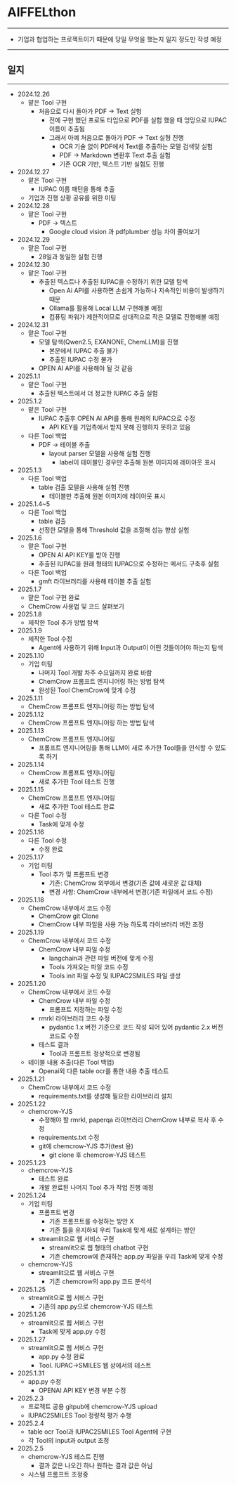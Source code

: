 # AIFFELthon

---

  - 기업과 협업하는 프로젝트이기 때문에 당일 무엇을 했는지 일지 정도만 작성 예정

---

## 일지

---

  - 2024.12.26
    - 맡은 Tool 구현
      - 처음으로 다시 돌아가 PDF -> Text 실헝
        - 전에 구현 했던 프로토 타입으로 PDF를 실험 했을 때 엉망으로 IUPAC 이름이 추출됨
        - 그래서 아예 처음으로 돌아가 PDF -> Text 실헝 진행
          - OCR 기술 없이 PDF에서 Text를 추출하는 모델 검색및 실험
          - PDF -> Markdown 변환후 Text 추출 실험
          - 기존 OCR 기반, 텍스트 기반 실험도 진행
 - 2024.12.27
    - 맡은 Tool 구현
      - IUPAC 이름 패턴을 통해 추출
    - 기업과 진행 상황 공유를 위한 미팅
 - 2024.12.28
   - 맡은 Tool 구현
     - PDF -> 텍스트
       - Google cloud vision 과 pdfplumber 성능 차이 줄여보기
 - 2024.12.29
   - 맡은 Tool 구현
     - 28일과 동일한 실험 진행
 - 2024.12.30
   - 맡은 Tool 구현
     - 추출된 텍스트나 추출된 IUPAC을 수정하기 위한 모델 탐색
       - Open Ai API를 사용하면 손쉽게 가능하나 지속적인 비용이 발생하기 때문
       - Ollama를 활용해 Local LLM 구현해볼 예정
       - 컴퓨팅 파워가 제한적이므로 상대적으로 작은 모델로 진행해볼 예정
 - 2024.12.31
   - 맡은 Tool 구현
     - 모델 탐색(Qwen2.5, EXANONE, ChemLLM)을 진행
       - 본문에서 IUPAC 추출 불가
       - 추출된 IUPAC 수정 불가
     - OPEN AI API를 사용해야 될 것 같음
 - 2025.1.1
   - 맡은 Tool 구현
     - 추출된 텍스트에서 더 정교한 IUPAC 추출 실험
 - 2025.1.2
   - 맡은 Tool 구현
     - IUPAC 추출후 OPEN AI API를 통해 원래의 IUPAC으로 수정
       - API KEY를 기업측에서 받지 못해 진행하지 못하고 있음
   - 다른 Tool 백업
     - PDF -> 테이블 추출
       - layout parser 모델을 사용해 실험 진행
         - label이 테이블인 경우만 추출해 원본 이미지에 레이아웃 표시
 - 2025.1.3
   - 다른 Tool 백업
     - table 검출 모델을 사용해 실험 진행
       - 테이블만 추출해 원본 이미지에 레이아웃 표시
 - 2025.1.4~5
   - 다른 Tool 백업
     - table 검출
      - 선정한 모델을 통해 Threshold 값을 조절해 성능 향상 실험
 - 2025.1.6
   - 맡은 Tool 구현
     - OPEN AI API KEY를 받아 진행
     - 추출된 IUPAC을 원래 형태의 IUPAC으로 수정하는 메서드 구축후 실험
   - 다른 Tool 백업
     - gmft 라이브러리를 사용해 테이블 추출 실험
 - 2025.1.7
   - 맡은 Tool 구현 완료
   - ChemCrow 사용법 및 코드 살펴보기
 - 2025.1.8
   - 제작한 Tool 추가 방법 탐색
 - 2025.1.9
   - 제작한 Tool 수정
     - Agent에 사용하기 위해 Input과 Output이 어떤 것들이어야 하는지 탐색
 - 2025.1.10
   - 기업 미팅
     - 나머지 Tool 개발 차주 수요일까지 완료 바람
     - ChemCrow 프롬프트 엔지니어링 하는 방법 탐색
     - 완성된 Tool ChemCrow에 맞게 수정
 - 2025.1.11
   - ChemCrow 프롬프트 엔지니어링 하는 방법 탐색
 - 2025.1.12
   - ChemCrow 프롬프트 엔지니어링 하는 방법 탐색
 - 2025.1.13
   - ChemCrow 프롬프트 엔지니어링
     - 프롬프트 엔지니어링을 통해 LLM이 새로 추가한 Tool들을 인식할 수 있도록 하기
 - 2025.1.14
   - ChemCrow 프롬프트 엔지니어링
     - 새로 추가한 Tool 테스트 진행
 - 2025.1.15
   - ChemCrow 프롬프트 엔지니어링
     - 새로 추가한 Tool 테스트 완료
   - 다른 Tool 수정
     - Task에 맞게 수정
 - 2025.1.16
   - 다른 Tool 수정
     - 수정 완료
 - 2025.1.17
   - 기업 미팅
     - Tool 추가 및 프롬프트 변경
       - 기존: ChemCrow 외부에서 변경(기존 값에 새로운 값 대체)
       - 변경 사항: ChemCrow 내부에서 변경(기존 파일에서 코드 수정)
 - 2025.1.18
   - ChemCrow 내부에서 코드 수정
     - ChemCrow git Clone
     - ChemCrow 내부 파일을 사용 가능 하도록 라이브러리 버전 조정
 - 2025.1.19
   - ChemCrow 내부에서 코드 수정
     - ChemCrow 내부 파일 수정
       - langchain과 관련 파일 버전에 맞게 수정
       - Tools 가져오는 파일 코드 수정
       - Tools init 파일 수정 및 IUPAC2SMILES 파일 생성
 - 2025.1.20
   - ChemCrow 내부에서 코드 수정
     - ChemCrow 내부 파일 수정
       - 프롬프트 지정하는 파일 수정
     - rmrkl 라이브러리 코드 수정
       - pydantic 1.x 버전 기준으로 코드 작성 되어 있어 pydantic 2.x 버전 코드로 수정
     - 테스트 결과
       - Tool과 프롬프트 정상적으로 변경됨
   - 테이블 내용 추출(다른 Tool 백업)
     - Openai외 다른 table ocr를 통한 내용 추출 테스트
 - 2025.1.21
   - ChemCrow 내부에서 코드 수정
     - requirements.txt를 생성해 필요한 라이브러리 설치
 - 2025.1.22
   - chemcrow-YJS
     - 수정해야 할 rmrkl, paperqa 라이브러리 ChemCrow 내부로 복사 후 수정
     - requirements.txt 수정
     - git에 chemcrow-YJS 추가(test 용)
       - git clone 후 chemcrow-YJS 테스트 
 - 2025.1.23
   - chemcrow-YJS
     - 테스트 완료
     - 개발 완료된 나머지 Tool 추가 작업 진행 예정
 - 2025.1.24
   - 기업 미팅
     - 프롬프트 변경
       - 기존 프롬프트를 수정하는 방안 X
       - 기존 틀을 유지하되 우리 Task에 맞게 새로 설계하는 방안
     - streamlit으로 웹 서비스 구현
       - streamlit으로 웹 형태의 chatbot 구현
       - 기존 chemcrow에 존재하는 app.py 파일을 우리 Task에 맞게 수정
   - chemcrow-YJS
     - streamlit으로 웹 서비스 구현
       - 기존 chemcrow의 app.py 코드 분석석
 - 2025.1.25
   - streamlit으로 웹 서비스 구현
     - 기존의 app.py으로 chemcrow-YJS 테스트
 - 2025.1.26
   - streamlit으로 웹 서비스 구현
     - Task에 맞게 app.py 수정
 - 2025.1.27
   - streamlit으로 웹 서비스 구현
     - app.py 수정 완료
     - Tool. IUPAC->SMILES 웹 상에서의 테스트
 - 2025.1.31
   - app.py 수정
     - OPENAI API KEY 변경 부분 수정
 - 2025.2.3
   - 프로젝트 공용 gitpub에 chemcrow-YJS upload
   - IUPAC2SMILES Tool 정량적 평가 수행
 - 2025.2.4
   - table ocr Tool과 IUPAC2SMILES Tool Agent에 구현
   - 각 Tool의 input과 output 조정
 - 2025.2.5
   - chemcrow-YJS 테스트 진행
     - 결과 값은 나오긴 하나 원하는 결과 값은 아님
   - 시스템 프롬프트 조정중
